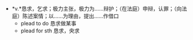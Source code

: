 - *v.*恳求，乞求；极力主张，极力为……辩护；（在法庭）申辩，认罪；（向法庭）陈述案情；以……为理由，提出……作借口
	- plead to do 恳求做某事
	- plead for sth 恳求，央求